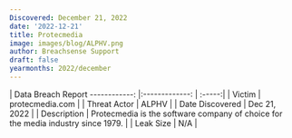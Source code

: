 ```yaml
---
Discovered: December 21, 2022
date: '2022-12-21'
title: Protecmedia
image: images/blog/ALPHV.png
author: Breachsense Support
draft: false
yearmonths: 2022/december
---
```



| Data Breach Report
------------:     |:-------------:    | :-----:|
| Victim      | protecmedia.com      | 
| Threat Actor      | ALPHV      | 
| Date Discovered      | Dec 21, 2022      | 
| Description      | Protecmedia is the software company of choice for the media industry since 1979.      | 
| Leak Size      | N/A      | 

